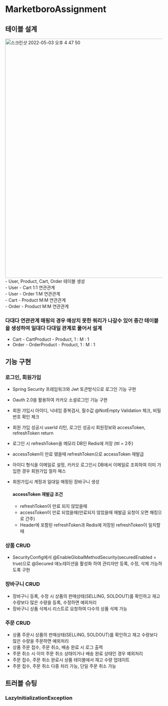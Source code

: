 # MarketboroAssignment

## 테이블 설계
<img width="763" alt="스크린샷 2022-05-03 오후 4 47 50" src="https://user-images.githubusercontent.com/87018762/166419933-6327c484-9d9e-4a48-bae0-908ef57a7ba5.png">
- User, Product, Cart, Order 테이블 생성 <br>
- User - Cart 1:1 연관관계 <br>
- User - Order 1:M 연관관계 <br>
- Cart - Product M:M 연관관계 <br>
- Order - Product M:M 연관관계 <br>

### 다대다 연관관계 매핑의 경우 예상치 못한 쿼리가 나갈수 있어 중간 테이블을 생성하여 일대다 다대일 관계로 풀어서 설계 <br>
- Cart - CartProduct - Product, 1 : M : 1 <br>
- Order - OrderProduct - Product, 1 : M : 1 <br>

## 기능 구현
### 로그인, 회원가입
- Spring Security 프레임워크와 Jwt 토큰방식으로 로그인 기능 구현
- Oauth 2.0을 활용하여 카카오 소셜로그인 기능 구현
- 회원 가입시 아이디, 닉네임 중복검사, 필수값 @NotEmpty Validation 체크, 비밀번호 확인 체크
- 회원 가입 성공시 userId 리턴, 로그인 성공시 회원정보와 accessToken, refreshToken return
- 로그인 시 refreshToken을 메모리 DB인 Redis에 저장 (ttl = 2주)
- accessToken이 만료 됐을때 refreshToken으로 accessToken 재발급
- 아이디 형식을 이메일로 설정, 카카오 로그인시 DB에서 이메일로 조회하여 이미 가입한 경우 회원가입 절차 패스
- 회원가입시 계정과 일대일 매핑된 장바구니 생성

    #### accessToken 재발급 조건
    - refreshToken이 만료 되지 않았을때
    - accessToken이 만료 되었을때(만료되지 않았을때 재발급 요청이 오면 해킹으로 간주)
    - Header에 포함된 refreshToken과 Redis에 저장된 refreshToken이 일치할때

### 상품 CRUD
- SecurityConfig에서 @EnableGlobalMethodSecurity(securedEnabled = true)으로 @Secured 애노테이션을 활성화 하여 관리자만 등록, 수정, 삭제 가능하도록 구현

### 장바구니 CRUD
- 장바구니 등록, 수정 시 상품의 판매상태(SELLING, SOLDOUT)를 확인하고 재고 수량보다 많은 수량을 등록, 수정하면 예외처리
- 장바구니 상품 삭제시 리스트로 요청하여 다수의 상품 삭제 가능

### 주문 CRUD
- 상품 주문시 상품의 판매상태(SELLING, SOLDOUT)를 확인하고 재고 수량보다 많은 수량을 주문하면 예외처리
- 상품 주문 접수, 주문 취소, 배송 완료 시 로그 출력
- 주문 취소 시 이미 주문 취소 상태이거나 배송 완료 상태인 경우 예외처리
- 주문 접수, 주문 취소 완료시 상품 테이블에서 재고 수량 업데이트
- 주문 접수, 주문 취소 다중 처리 가능, 단일 주문 취소 가능

## 트러블 슈팅
### LazyInitializationException
